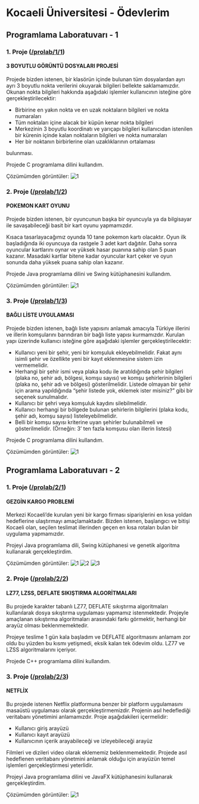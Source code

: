 # Kocaeli Üniversitesi - Ödevlerim

## Programlama Laboratuvarı - 1

### 1. Proje ([/prolab/1/1](https://github.com/yunusemregul/kou/blob/master/prolab/1/1/))

#### 3 BOYUTLU GÖRÜNTÜ DOSYALARI PROJESİ

Projede bizden istenen, bir klasörün içinde bulunan tüm dosyalardan ayrı ayrı 3 boyutlu nokta verilerini okuyarak bilgileri bellekte saklamamızdır. Okunan nokta bilgileri hakkında aşağıdaki işlemler kullanıcının isteğine göre gerçekleştirilecektir:

* Birbirine en yakın nokta ve en uzak noktaların bilgileri ve nokta numaraları
* Tüm noktaları içine alacak bir küpün kenar nokta bilgileri
* Merkezinin 3 boyutlu koordinatı ve yarıçapı bilgileri kullanıcıdan istenilen bir kürenin içinde kalan noktaların bilgileri ve nokta numaraları
* Her bir noktanın birbirlerine olan uzaklıklarının ortalaması

bulunması.

Projede C programlama dilini kullandım.

Çözümümden görüntüler:
![1](https://github.com/yunusemregul/kou/blob/master/prolab/1/1/README_pics/1.png?raw=true)

### 2. Proje ([/prolab/1/2](https://github.com/yunusemregul/kou/blob/master/prolab/1/2/))

#### POKEMON KART OYUNU

Projede bizden istenen, bir oyuncunun başka bir oyuncuyla ya da bilgisayar ile savaşabileceği basit bir kart oyunu yapmamızdır. 

Kısaca tasarlayacağımız oyunda 10 tane pokemon kartı olacaktır. Oyun ilk başladığında iki oyuncuya da rastgele 3 adet kart dağıtılır. Daha sonra oyuncular kartlarını oynar ve yüksek hasar puanına sahip olan 5 puan kazanır. Masadaki kartlar bitene kadar oyuncular kart çeker ve oyun sonunda daha yüksek puana sahip olan kazanır.

Projede Java programlama dilini ve Swing kütüphanesini kullandım.

Çözümümden görüntüler:
![1](https://github.com/yunusemregul/kou/blob/master/prolab/1/2/README_pics/1.png?raw=true)

### 3. Proje ([/prolab/1/3](https://github.com/yunusemregul/kou/blob/master/prolab/1/3/))

#### BAĞLI LİSTE UYGULAMASI

Projede bizden istenen, bağlı liste yapısını anlamak amacıyla Türkiye illerini ve illerin komşularını barındıran bir bağlı liste yapısı kurmamızdır. Kurulan yapı üzerinde kullanıcı isteğine göre aşağıdaki işlemler gerçekleştirilecektir:

* Kullanıcı yeni bir şehir, yeni bir komşuluk ekleyebilmelidir. Fakat aynı isimli şehir ve özellikte yeni bir kayıt eklenmesine sistem izin vermemelidir. 
* Herhangi bir şehir ismi veya plaka kodu ile aratıldığında şehir bilgileri (plaka no, şehir adı, bölgesi, komşu sayısı) ve komşu şehirlerinin bilgileri (plaka no, şehir adı ve bölgesi) gösterilmelidir. Listede olmayan bir şehir için arama yapıldığında “şehir listede yok, eklemek ister misiniz?” gibi bir seçenek sunulmalıdır.
* Kullanıcı bir şehri veya komşuluk kaydını silebilmelidir.
* Kullanıcı herhangi bir bölgede bulunan şehirlerin bilgilerini (plaka kodu, şehir adı, komşu sayısı) listeleyebilmelidir.
* Belli bir komşu sayısı kriterine uyan şehirler bulunabilmeli ve gösterilmelidir. (Örneğin: 3’ ten fazla komşusu olan illerin listesi)

Projede C programlama dilini kullandım.

Çözümümden görüntüler:
![1](https://github.com/yunusemregul/kou/blob/master/prolab/1/3/README_pics/1.png?raw=true)

## Programlama Laboratuvarı - 2

### 1. Proje ([/prolab/2/1](https://github.com/yunusemregul/kou/blob/master/prolab/2/1/))

#### GEZGİN KARGO PROBLEMİ

Merkezi Kocaeli’de kurulan yeni bir kargo firması siparişlerini en kısa yoldan hedeflerine ulaştırmayı amaçlamaktadır. Bizden istenen, başlangıcı ve bitişi Kocaeli olan, seçilen teslimat illerinden geçen en kısa rotaları bulan bir uygulama yapmamızdır. 

Projeyi Java programlama dili, Swing kütüphanesi ve genetik algoritma kullanarak gerçekleştirdim.

Çözümümden görüntüler:
![1](https://github.com/yunusemregul/kou/blob/master/prolab/2/1/README_pics/3.png?raw=true)
![2](https://github.com/yunusemregul/kou/blob/master/prolab/2/1/README_pics/4.png?raw=true)
![3](https://github.com/yunusemregul/kou/blob/master/prolab/2/1/README_pics/5.png?raw=true)

### 2. Proje ([/prolab/2/2](https://github.com/yunusemregul/kou/blob/master/prolab/2/2/))

#### LZ77, LZSS, DEFLATE SIKIŞTIRMA ALGORİTMALARI

Bu projede karakter tabanlı LZ77, DEFLATE sıkıştırma algoritmaları kullanılarak dosya sıkıştırma uygulaması yapmamız istenmektedir. Projeyle amaçlanan sıkıştırma algoritmaları arasındaki farkı görmektir, herhangi bir arayüz olması beklenmemektedir.

Projeye teslime 1 gün kala başladım ve DEFLATE algoritmasını anlamam zor oldu bu yüzden bu kısmı yetişmedi, eksik kalan tek ödevim oldu. LZ77 ve LZSS algoritmalarını içeriyor. 

Projede C++ programlama dilini kullandım.

### 3. Proje ([/prolab/2/3](https://github.com/yunusemregul/kou/blob/master/prolab/2/3/))

#### NETFLİX

Bu projede istenen Netflix platformuna benzer bir platform uygulamasını masaüstü uygulaması olarak gerçekleştirmemizdir. Projenin asıl hedeflediği veritabanı yönetimini anlamamızdır. Proje aşağıdakileri içermelidir:

* Kullanıcı giriş arayüzü
* Kullanıcı kayıt arayüzü
* Kullanıcının içerik arayabileceği ve izleyebileceği arayüz

Filmleri ve dizileri video olarak eklememiz beklenmemektedir. Projede asıl hedeflenen veritabanı yönetmini anlamak olduğu için arayüzün temel işlemleri gerçekleştirmesi yeterlidir.

Projeyi Java programlama dilini ve JavaFX kütüphanesini kullanarak gerçekleştirdim.

Çözümümden görüntüler:
![1](https://github.com/yunusemregul/kou/blob/master/prolab/2/3/README_pics/1.png?raw=true)